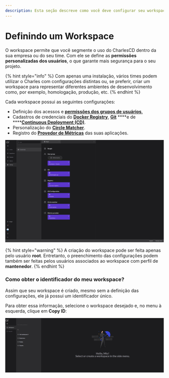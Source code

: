 ```yaml
---
description: Esta seção descreve como você deve configurar seu workspace dentro do Charles.
---
```


# Definindo um Workspace

O workspace permite que você segmente o uso do CharlesCD dentro da sua empresa ou do seu time. Com ele se define as **permissões personalizadas dos usuários**, o que garante mais segurança para o seu projeto.

{% hint style="info" %}
Com apenas uma instalação, vários times podem utilizar o Charles com configurações distintas ou, se preferir, criar um workspace para representar diferentes ambientes de desenvolvimento como, por exemplo, homologação, produção, etc. 
{% endhint %}

Cada workspace possui as seguintes configurações:

* Definição dos acessos e [**permissões dos grupos de usuários**.](../../referencia/grupos-de-usuarios.md#permissoes-para-o-grupo-de-usuarios-no-workspace)
* Cadastros de credenciais do [**Docker Registry**](docker-registry.md), [**Git**](github.md) ****e de ****[**Continuous Deployment \(CD\)**](../../referencia/configuracao-cd.md).
* Personalização do [**Circle Matcher**](../../referencia/circle-matcher.md).
* Registro do [**Provedor de Métricas**](../../referencia/metricas/provedor-metrica.md) das suas aplicações.

![Configura&#xE7;&#xF5;es do workspace](../../.gitbook/assets/settings_-_workspace_-_11.4_-_add_group_permissions2x.png)

{% hint style="warning" %}
A criação do workspace pode ser feita apenas pelo usuário **root**. Entretanto, o preenchimento das configurações podem também ser feitas pelos usuários associados ao workspace com perfil de **mantenedor**.
{% endhint %}

### Como obter o identificador do meu workspace?

Assim que seu workspace é criado, mesmo sem a definição das configurações, ele já possui um identificador único. 

Para obter essa informação, selecione o workspace desejado e, no menu à esquerda, clique em **Copy ID**:

![](../../.gitbook/assets/workspaceid.gif)

